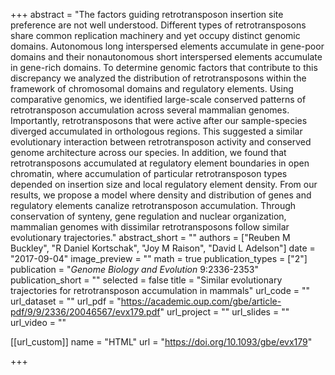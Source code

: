 +++
abstract = "The factors guiding retrotransposon insertion site preference are not well understood. Different types of retrotransposons share common replication machinery and yet occupy distinct genomic domains. Autonomous long interspersed elements accumulate in gene-poor domains and their nonautonomous short interspersed elements accumulate in gene-rich domains. To determine genomic factors that contribute to this discrepancy we analyzed the distribution of retrotransposons within the framework of chromosomal domains and regulatory elements. Using comparative genomics, we identified large-scale conserved patterns of retrotransposon accumulation across several mammalian genomes. Importantly, retrotransposons that were active after our sample-species diverged accumulated in orthologous regions. This suggested a similar evolutionary interaction between retrotransposon activity and conserved genome architecture across our species. In addition, we found that retrotransposons accumulated at regulatory element boundaries in open chromatin, where accumulation of particular retrotransposon types depended on insertion size and local regulatory element density. From our results, we propose a model where density and distribution of genes and regulatory elements canalize retrotransposon accumulation. Through conservation of synteny, gene regulation and nuclear organization, mammalian genomes with dissimilar retrotransposons follow similar evolutionary trajectories."
abstract_short = ""
authors = ["Reuben M Buckley", "R Daniel Kortschak", "Joy M Raison", "David L Adelson"]
date = "2017-09-04"
image_preview = ""
math = true
publication_types = ["2"]
publication = "*Genome Biology and Evolution* 9:2336-2353"
publication_short = ""
selected = false
title = "Similar evolutionary trajectories for retrotransposon accumulation in mammals"
url_code = ""
url_dataset = ""
url_pdf = "https://academic.oup.com/gbe/article-pdf/9/9/2336/20046567/evx179.pdf"
url_project = ""
url_slides = ""
url_video = ""

[[url_custom]]
name = "HTML"
url = "https://doi.org/10.1093/gbe/evx179"

+++

